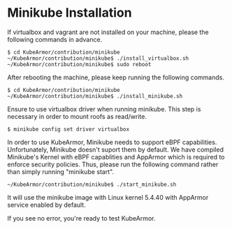 # Minikube Installation

If virtualbox and vagrant are not installed on your machine, please the following commands in advance.

```text
$ cd KubeArmor/contribution/minikube
~/KubeArmor/contribution/minikube$ ./install_virtualbox.sh
~/KubeArmor/contribution/minikube$ sudo reboot
```

After rebooting the machine, please keep running the following commands.

```text
$ cd KubeArmor/contribution/minikube
~/KubeArmor/contribution/minikube$ ./install_minikube.sh
```

Ensure to use virtualbox driver when running minikube. This step is necessary in order to mount roofs as read/write.

```text
$ minikube config set driver virtualbox
```

In order to use KubeArmor, Minikube needs to support eBPF capabilities. Unfortunately, Minikube doesn't suport them by default. We have compiled Minikube's Kernel with eBPF capablities and AppArmor which is required to enforce security policies. Thus, please run the following command rather than simply running "minikube start".

```text
~/KubeArmor/contribution/minikube$ ./start_minikube.sh
```

It will use the minikube image with Linux kernel 5.4.40 with AppArmor service enabled by default.

If you see no error, you're ready to test KubeArmor.
